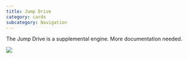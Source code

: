 ```yaml
---
title: Jump Drive
category: cards
subcategory: Navigation
---
```

The Jump Drive is a supplemental engine. More documentation needed.



![](/img/screen-shot-2019-03-17-at-4.05.40-pm.png)

